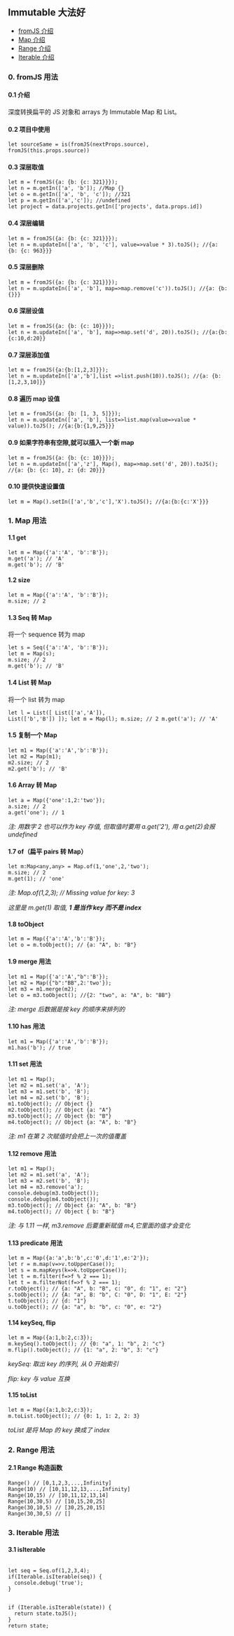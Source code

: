 ## Immutable 大法好

* [fromJS 介绍](https://github.com/Kennytian/learning-react-native/blob/master/others/first-immutable.md#0-fromjs-用法)
* [Map 介绍](https://github.com/Kennytian/learning-react-native/blob/master/others/first-immutable.md#1-map-用法)
* [Range 介绍](https://github.com/Kennytian/learning-react-native/blob/master/others/first-immutable.md#2-range-用法)
* [Iterable 介绍](https://github.com/Kennytian/learning-react-native/blob/master/others/first-immutable.md#3-Iterable-用法)

### 0. fromJS 用法

#### 0.1 介绍

深度转换扁平的 JS 对象和 arrays 为 Immutable Map 和 List。

#### 0.2 项目中使用

```
let sourceSame = is(fromJS(nextProps.source), fromJS(this.props.source))
```

#### 0.3 深层取值

```
let m = fromJS({a: {b: {c: 321}}});
let n = m.getIn(['a', 'b']); //Map {}
let o = m.getIn(['a', 'b', 'c']); //321
let p = m.getIn(['a','c']); //undefined
let project = data.projects.getIn(['projects', data.props.id])
```

#### 0.4 深层编辑

```
let m = fromJS({a: {b: {c: 321}}});
let n = m.updateIn(['a', 'b', 'c'], value=>value * 3).toJS(); //{a: {b: {c: 963}}}
```

#### 0.5 深层删除

```
let m = fromJS({a: {b: {c: 321}}});
let n = m.updateIn(['a', 'b'], map=>map.remove('c')).toJS(); //{a: {b: {}}}
```

#### 0.6 深层设值

```
let m = fromJS({a: {b: {c: 10}}});
let n = m.updateIn(['a', 'b'], map=>map.set('d', 20)).toJS(); //{a:{b:{c:10,d:20}}
```

#### 0.7 深层添加值

```
let m = fromJS({a:{b:[1,2,3]}});
let n = m.updateIn(['a','b'],list =>list.push(10)).toJS(); //{a: {b: [1,2,3,10]}}
```

#### 0.8 遍历 map 设值

```
let m = fromJS({a: {b: [1, 3, 5]}});
let n = m.updateIn(['a', 'b'], list=>list.map(value=>value * value)).toJS(); //{a:{b:{1,9,25}}}
```

#### 0.9 如果字符串有空隙,就可以插入一个新 map

```
let m = fromJS({a: {b: {c: 10}}});
let n = m.updateIn(['a','z'], Map(), map=>map.set('d', 20)).toJS(); //{a: {b: {c: 10}, z: {d: 20}}}
```

#### 0.10 提供快速设置值

```
let m = Map().setIn(['a','b','c'],'X').toJS(); //{a:{b:{c:'X'}}}
```

### 1. Map 用法

#### 1.1 get

<pre><code>let m = Map({'a':'A', 'b':'B'});
m.get('a'); // 'A'
m.get('b'); // 'B'
</code></pre>

#### 1.2 size

<pre><code>let m = Map({'a':'A', 'b':'B'});
m.size; // 2
</code></pre>

#### 1.3 Seq 转 Map

将一个 sequence 转为 map

<pre><code>let s = Seq({'a':'A', 'b':'B'});
let m = Map(s);
m.size; // 2
m.get('b'); // 'B'
</code></pre>

#### 1.4 List 转 Map

将一个 list 转为 map<pre><code>let l = List([
List(['a','A']),
List(['b','B'])
]);
let m = Map(l);
m.size; // 2
m.get('a'); // 'A'
</code></pre>

#### 1.5 复制一个 Map

<pre><code>let m1 = Map({'a':'A','b':'B'});
let m2 = Map(m1);
m2.size; // 2
m2.get('b'); // 'B'
</code></pre>

#### 1.6 Array 转 Map

<pre><code>let a = Map({'one':1,2:'two'});
a.size; // 2
a.get('one'); // 1
</code></pre>

_注: 用数字 2 也可以作为 key 存值, 但取值时要用 a.get('2'), 用 a.get(2)会报 undefined_

#### 1.7 of（扁平 pairs 转 Map）

<pre><code>let m:Map&ltany,any&gt = Map.of(1,'one',2,'two');
m.size; // 2
m.get(1); // 'one'
</code></pre>

_注: Map.of(1,2,3); // Missing value for key: 3_

_这里是 m.get(1) 取值, **1 是当作 key 而不是 index**_

#### 1.8 toObject

<pre><code>let m = Map({'a':'A','b':'B'});
let o = m.toObject(); // {a: "A", b: "B"}
</code></pre>

#### 1.9 merge 用法

<pre><code>let m1 = Map({'a':'A',"b":'B'});
let m2 = Map({"b":"BB",2:'two'});
let m3 = m1.merge(m2);
let o = m3.toObject(); //{2: "two", a: "A", b: "BB"}
</code></pre>

_注: merge 后数据是按 key 的顺序来排列的_

#### 1.10 has 用法

<pre><code>let m1 = Map({'a':'A','b':'B'});
m1.has('b'); // true
</code></pre>

#### 1.11 set 用法

<pre><code>let m1 = Map();
let m2 = m1.set('a', 'A');
let m3 = m1.set('b', 'B');
let m4 = m2.set('b', 'B');
m1.toObject(); // Object {}
m2.toObject(); // Object {a: "A"}
m3.toObject(); // Object {b: "B"}
m4.toObject(); // Object {a: "A", b: "B"}
</code></pre>

_注: m1 在第 2 次赋值时会把上一次的值覆盖_

#### 1.12 remove 用法

<pre><code>let m1 = Map();
let m2 = m1.set('a', 'A');
let m3 = m2.set('b', 'B');
let m4 = m3.remove('a');
console.debug(m3.toObject());
console.debug(m4.toObject());
m3.toObject(); // Object {a: "A", b: "B"}
m4.toObject(); // Object { b: "B"}
</code></pre>

_注: 与 1.11 一样, m3.remove 后要重新赋值 m4,它里面的值才会变化_

#### 1.13 predicate 用法

<pre><code>let m = Map({a:'a',b:'b',c:'0',d:'1',e:'2'});
let r = m.map(v=>v.toUpperCase());
let s = m.mapKeys(k=>k.toUpperCase());
let t = m.filter(f=>f % 2 === 1);
let t = m.filterNot(f=>f % 2 === 1);
r.toObject(); // {a: "A", b: "B", c: "0", d: "1", e: "2"}
s.toObject(); // {A: "a", B: "b", C: "0", D: "1", E: "2"}
t.toObject(); // {d: "1"}
u.toObject(); // {a: "a", b: "b", c: "0", e: "2"}
</code></pre>

#### 1.14 keySeq, flip

<pre><code>let m = Map({a:1,b:2,c:3});
m.keySeq().toObject(); // {0: "a", 1: "b", 2: "c"}
m.flip().toObject(); // {1: "a", 2: "b", 3: "c"}
</code></pre>

_keySeq: 取出 key 的序列, 从 0 开始索引_

_flip: key 与 value 互换_

#### 1.15 toList

<pre><code>let m = Map({a:1,b:2,c:3});
m.toList.toObject(); // {0: 1, 1: 2, 2: 3}
</code></pre>

_toList 是将 Map 的 key 换成了 index_

### 2. Range 用法

#### 2.1 Range 构造函数

<pre><code>Range() // [0,1,2,3,...,Infinity]
Range(10) // [10,11,12,13,...,Infinity]
Range(10,15) // [10,11,12,13,14]
Range(10,30,5) // [10,15,20,25]
Range(30,10,5) // [30,25,20,15]
Range(30,30,5) // []
</code></pre>

### 3. Iterable 用法

#### 3.1 isIterable

<pre><code>
let seq = Seq.of(1,2,3,4);
if(Iterable.isIterable(seq)) {
  console.debug('true');
}
</code></pre>

<pre><code>
if (Iterable.isIterable(state)) {
  return state.toJS();
}
return state;
</code></pre>
